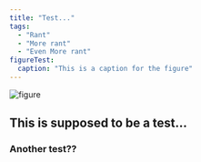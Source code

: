 ```yaml
---
title: "Test..."
tags:
  - "Rant"
  - "More rant"
  - "Even More rant"
figureTest:
  caption: "This is a caption for the figure"
---
```


![figure](./src/media/Untitled.jpg)


## This is supposed to be a test...

### Another test??